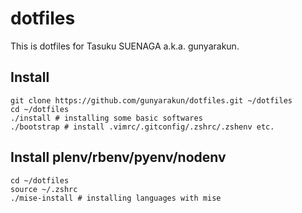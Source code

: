 # dotfiles

This is dotfiles for Tasuku SUENAGA a.k.a. gunyarakun.

## Install

```
git clone https://github.com/gunyarakun/dotfiles.git ~/dotfiles
cd ~/dotfiles
./install # installing some basic softwares
./bootstrap # install .vimrc/.gitconfig/.zshrc/.zshenv etc.
```

## Install plenv/rbenv/pyenv/nodenv

```
cd ~/dotfiles
source ~/.zshrc
./mise-install # installing languages with mise
```
